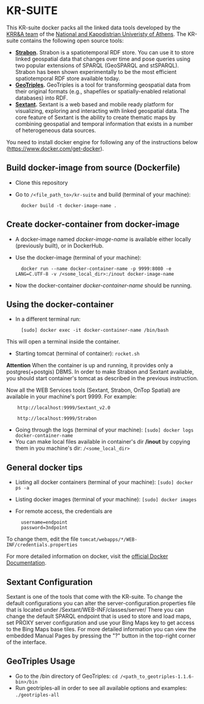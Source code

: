 # KR-SUITE

This KR-suite docker packs all the linked data tools developed by the [KRR&A team](http://ai.di.uoa.gr/) of the [National and Kapodistrian Univeristy of Athens](http://www.di.uoa.gr/). The KR-suite contains the following open source tools:

* __[Strabon](http://strabon.di.uoa.gr/).__ Strabon is a spatiotemporal RDF store. You can use it to store linked geospatial data that changes over time and pose queries using two popular extensions of SPARQL (GeoSPARQL and stSPARQL). Strabon has been shown experimentally to be the most efficient spatiotemporal RDF store available today.
* __[GeoTriples](http://geotriples.di.uoa.gr/).__ GeoTriples is a tool for transforming geospatial data from their original formats (e.g., shapefiles or spatially-enabled relational databases) into RDF.
* __[Sextant](http://sextant.di.uoa.gr/).__ Sextant is a web based and mobile ready platform for visualizing, exploring and interacting with linked geospatial data. The core feature of Sextant is the ability to create thematic maps by combining geospatial and temporal information that exists in a number of heterogeneous data sources.

You need to install docker engine for following any of the instructions below (<https://www.docker.com/get-docker>).

## Build docker-image from source (Dockerfile)

* Clone this repository
* Go to `/<file_path_to>/kr-suite` and build (terminal of your machine): 
	
		docker build -t docker-image-name .

## Create docker-container from docker-image

* A docker-image named _docker-image-name_ is available either locally (previously built), or in DockerHub.
* Use the docker-image (terminal of your machine): 

		docker run --name docker-container-name -p 9999:8080 -e LANG=C.UTF-8 -v /<some_local_dir>:/inout docker-image-name

* Now the docker-container _docker-container-name_  should be running.

## Using the docker-container

* In a different terminal run: 

		[sudo] docker exec -it docker-container-name /bin/bash

This will open a terminal inside the container.

* Starting tomcat (terminal of container): `rocket.sh`

**Attention**  When the container is up and running, it provides only a postgres(+postgis) DBMS. In order to make Strabon and Sextant available,
you should start container's tomcat as described in the previous instruction.

Now all the WEB Services tools (Sextant, Strabon, OnTop Spatial) are available in your machine's port 9999. For example:

		http://localhost:9999/Sextant_v2.0

		http://localhost:9999/Strabon

* Going through the logs (terminal of your machine): `[sudo] docker logs docker-container-name`
* You can make local files available in container's dir __/inout__ by copying them in you machine's dir: `/<some_local_dir>`

## General docker tips

* Listing all docker containers (terminal of your machine): `[sudo] docker ps -a`
* Listing docker images (terminal of your machine): `[sudo] docker images`
* For remote access, the credentials are 
	
		username=endpoint
		password=3ndpo1nt
		
To change them, edit the file `tomcat/webapps/*/WEB-INF/credentials.properties`

For more detailed information on docker, visit the [official Docker Documentation](https://docs.docker.com/).

## Sextant Configuration

Sextant is one of the tools that come with the KR-suite. To change the default configurations you can alter the server-configuration.properties file that is located under /Sextant/WEB-INF/classes/server/
There you can change the default SPARQL endpoint that is used to store and load maps, set PROXY server configuration and use your Bing Maps key to get access to the Bing Maps base tiles. For more detailed information you can view the embedded Manual Pages by pressing the "?" button in the top-right corner of the interface.

## GeoTriples Usage

* Go to the /bin directory of GeoTriples: `cd /<path_to_geotriples-1.1.6-bin>/bin`
* Run geotriples-all in order to see all available options and examples: `./geotriples-all`
